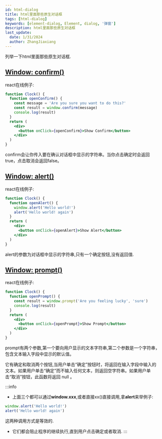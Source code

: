 ```yaml
---
id: html-dialog
title: html里面那些原生对话框
tags: [html-dialog]
keywords: [element-dialog, Element, dialog, '弹窗']
description: html里面那些原生对话框
last_update:
  date: 1/31/2024
  author: ZhangJiaxiang
---
```


列举一下html里面那些原生对话框.

## [Window: confirm() ](https://developer.mozilla.org/en-US/docs/Web/API/Window/confirm)

react在线例子:

```jsx live
function Clock() {
  function openConfirm() {
    const message = 'Are you sure you want to do this?'
    const result = window.confirm(message)
    console.log(result)
  }
  return (
    <div>
      <button onClick={openConfirm}>Show Confirm</button>
    </div>
  )
}
```

confirm会让你传入要在确认对话框中显示的字符串。当你点击确定时会返回true，点击取消会返回false。

## [Window: alert()](https://developer.mozilla.org/en-US/docs/Web/API/Window/alert)

react在线例子:

```jsx live
function Clock() {
  function openAlert() {
    window.alert('Hello world!')
    alert('Hello world! again')
  }
  return (
    <div>
      <button onClick={openAlert}>Show Alert</button>
    </div>
  )
}
```

alert的参数为对话框中显示的字符串,只有一个确定按钮,没有返回值.

## [Window: prompt()](https://developer.mozilla.org/en-US/docs/Web/API/Window/prompt)

react在线例子:

```jsx live
function Clock() {
  function openPrompt() {
    const result = window.prompt('Are you feeling lucky', 'sure')
    console.log(result)
  }
  return (
    <div>
      <button onClick={openPrompt}>Show Prompt</button>
    </div>
  )
}
```

prompt有两个参数,第一个要向用户显示的文本字符串,第二个参数是一个字符串，包含文本输入字段中显示的默认值。

它有确定和取消两个按钮,当用户单击“确定”按钮时，将返回在输入字段中输入的文本。如果用户单击“确定”而不输入任何文本，则返回空字符串。如果用户单击“取消”按钮，此函数将返回 null 。

:::info

- 上面三个都可以通过**window.xxx**,或者直接xx()直接调用,拿**alert**来举例子:

```javascript
window.alert('Hello world!')
alert('Hello world! again')
```
这两种调用方式是等效的.
- 它们都会阻止程序的继续执行,直到用户点击确定或者取消.
:::

